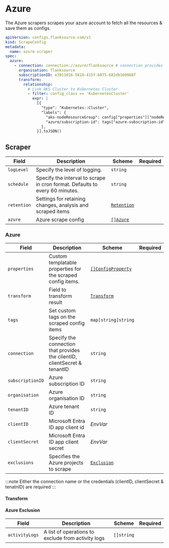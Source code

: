 # Azure

The Azure scrapers scrapes your azure account to fetch all the resources & save them as configs.

```yaml title="azure-scraper.yaml"
apiVersion: configs.flanksource.com/v1
kind: ScrapeConfig
metadata:
  name: azure-scraper
spec:
  azure:
    - connection: connection://azure/flanksource # connection provides the clientID, clientSecret & the tenant id
      organisation: flanksource
      subscriptionID: e3911016-5810-415f-b075-682db169988f
      transform:
        relationship:
          # Link AKS Cluster to Kubernetes Cluster
          - filter: config_class == 'KubernetesCluster'
            expr: |
              [{
                "type": "Kubernetes::Cluster",
                "labels": {
                  "aks-nodeResourceGroup": config["properties"]["nodeResourceGroup"],
                  "azure/subscription-id": tags["azure-subscription-id"]
                },
              }].toJSON()
```

## Scraper

| Field       | Description                                                                  | Scheme                                       | Required |
| ----------- | ---------------------------------------------------------------------------- | -------------------------------------------- | -------- |
| `logLevel`  | Specify the level of logging.                                                | `string`                                     |          |
| `schedule`  | Specify the interval to scrape in cron format. Defaults to every 60 minutes. | `string`                                     |          |
| `retention` | Settings for retaining changes, analysis and scraped items                   | [`Retention`](/config-db/concepts/retention) |          |
| `azure`     | Azure scrape config                                                          | [`[]Azure`](#azure)                          |          |

### Azure

| Field            | Description                                                                | Scheme                                         | Required |
| ---------------- | -------------------------------------------------------------------------- | ---------------------------------------------- | -------- |
| `properties`     | Custom templatable properties for the scraped config items.                | [`[]ConfigProperty`](../../reference/property) |          |
| `transform`      | Field to transform result                                                  | [`Transform`](#transform)                      |          |
| `tags`           | Set custom tags on the scraped config items                                | `map[string]string`                            |          |
| `connection`     | Specify the connection that provides the clientID, clientSecret & tenantID | `string`                                       |          |
| `subscriptionID` | Azure subscription ID                                                      | `string`                                       |          |
| `organisation`   | Azure organisation ID                                                      | `string`                                       |          |
| `tenantID`       | Azure tenant ID                                                            | `string`                                       |          |
| `clientID`       | Microsoft Entra ID app client id                                           | <CommonLink to="secrets">_EnvVar_</CommonLink> |          |
| `clientSecret`   | Microsoft Entra ID app client secret                                       | <CommonLink to="secrets">_EnvVar_</CommonLink> |          |
| `exclusions`     | Specifies the Azure projects to scrape                                     | [`Exclusion`](#azure-exclusion)                |          |

:::note
Either the connection name or the credentials (clientID, clientSecret & tenatnID) are required
:::

#### Transform

<ConfigTransform></ConfigTransform>

#### Azure Exclusion

| Field          | Description                                        | Scheme     | Required |
| -------------- | -------------------------------------------------- | ---------- | -------- |
| `activityLogs` | A list of operations to exclude from activity logs | `[]string` |          |
